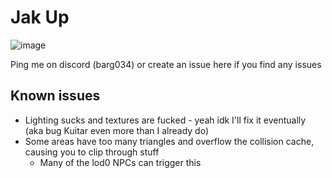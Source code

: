 # Jak Up #

![image](https://github.com/dallmeyer/jak-up/assets/2515356/0fd48125-819c-4bb3-a7dc-ff3e6453be84)

Ping me on discord (barg034) or create an issue here if you find any issues

## Known issues ##

- Lighting sucks and textures are fucked - yeah idk I'll fix it eventually (aka bug Kuitar even more than I already do)
- Some areas have too many triangles and overflow the collision cache, causing you to clip through stuff
  - Many of the lod0 NPCs can trigger this
